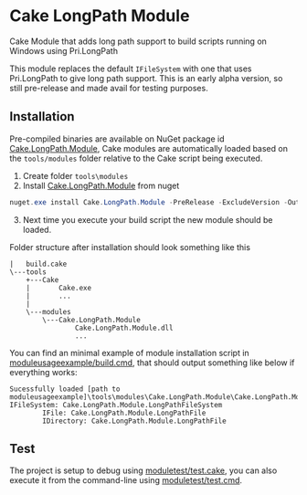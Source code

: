 # Cake LongPath Module
Cake Module that adds long path support to build scripts running on Windows using Pri.LongPath

This module replaces the default `IFileSystem` with one that uses Pri.LongPath to give long path support.
This is an early alpha version, so still pre-release and made avail for testing purposes.

## Installation
Pre-compiled binaries are available on NuGet package id [Cake.LongPath.Module](https://www.nuget.org/packages/Cake.LongPath.Module),
Cake modules are automatically loaded based on the `tools/modules` folder relative to the Cake script being executed.

1. Create folder `tools\modules`
2. Install [Cake.LongPath.Module](https://www.nuget.org/packages/Cake.LongPath.Module) from nuget
```PowerShell
nuget.exe install Cake.LongPath.Module -PreRelease -ExcludeVersion -OutputDirectory "tools\modules" -Source https://www.nuget.org/api/v2/
```
3. Next time you execute your build script the new module should be loaded.

Folder structure after installation should look something like this
```
|   build.cake
\---tools
    +---Cake
    |       Cake.exe
    |       ...
    |
    \---modules
        \---Cake.LongPath.Module
                Cake.LongPath.Module.dll
                ...
```

You can find an minimal example of module installation script in [moduleusageexample/build.cmd](moduleusageexample/build.cmd), that should output something like below if everything works:
```
Sucessfully loaded [path to moduleusageexample]\tools\modules\Cake.LongPath.Module\Cake.LongPath.Module.dll
IFileSystem: Cake.LongPath.Module.LongPathFileSystem
        IFile: Cake.LongPath.Module.LongPathFile
        IDirectory: Cake.LongPath.Module.LongPathFile
```

## Test

The project is setup to debug using [moduletest/test.cake](moduletest/test.cake), you can also execute it from the command-line using [moduletest/test.cmd](moduletest/test.cmd).
